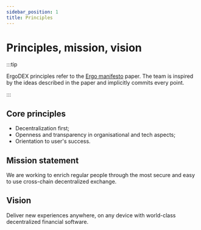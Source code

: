 ```yaml
---
sidebar_position: 1
title: Principles
---
```


# Principles, mission, vision

:::tip

ErgoDEX principles refer to the [Ergo manifesto](https://ergoplatform.org/en/blog/2021-04-26-the-ergo-manifesto/)
paper. The team is inspired by the ideas described in the paper and implicitly commits every point.

:::

## Core principles

- Decentralization first;
- Openness and transparency in organisational and tech aspects;
- Orientation to user's success.

## Mission statement

We are working to enrich regular people through the most secure and easy to use cross-chain decentralized exchange.

## Vision

Deliver new experiences anywhere, on any device with world-class decentralized financial software.
